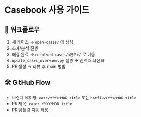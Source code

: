 
# Casebook 사용 가이드

## 🚀 워크플로우
1. 새 케이스 → `open-cases/` 에 생성
2. 조사/분석 진행
3. 해결 완료 → `resolved-cases/<연도>/` 로 이동
4. `update_cases_overview.py` 실행 → 인덱스 최신화
5. PR 생성 → 리뷰 후 main 병합

## 🛠 GitHub Flow
- 브랜치 네이밍: `case/YYYYMMDD-title` 또는 `hotfix/YYYYMMDD-title`
- PR 제목: `case: YYYYMMDD title`
- PR 템플릿 자동 적용
